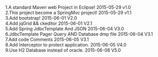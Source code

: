 1.A standard Maven web Project  in Eclipse! 2015-05-29  v1.0  </br>
2.This project become a SpringMvc project!  2015-05-29  v1.1  </br>
3.Add bootstrap!                            2015-06-01  V2.0  </br>
4.Add jqGrid && ckeditor                    2015-06-01  V2.1  </br>
5.Add Spring JdbcTemplate And JSON          2015-06-04  V3.0  </br>
6.JdbcTemplate Pager Query AND Database dmp file  2015-06-04  V3.1 </br>
7.Add code  Comments                        2015-06-05  V3.1 </br>
8.Add Interceptor to protect application.   2015-06-05  V4.0 </br>
9.Use H2 Database instead of oracle.        2015-06-08  V5.0 </br>